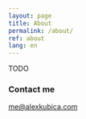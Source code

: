 ```yaml
---
layout: page
title: About
permalink: /about/
ref: about
lang: en
---
```


TODO

### Contact me

[me@alexkubica.com](mailto:me@alexkubica.com)